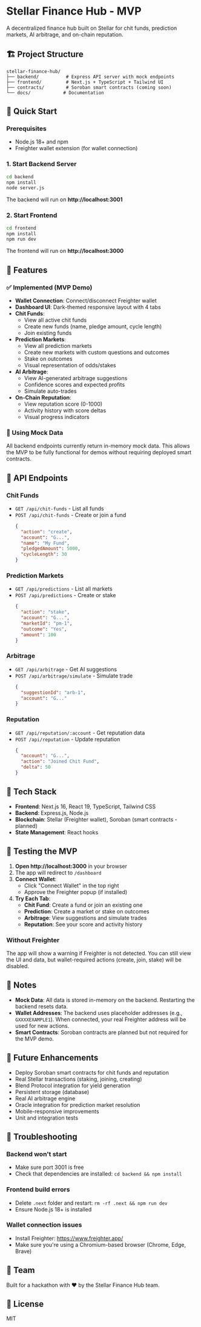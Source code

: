 # Stellar Finance Hub - MVP

A decentralized finance hub built on Stellar for chit funds, prediction markets, AI arbitrage, and on-chain reputation.

## 🏗️ Project Structure

```
stellar-finance-hub/
├── backend/          # Express API server with mock endpoints
├── frontend/         # Next.js + TypeScript + Tailwind UI
├── contracts/        # Soroban smart contracts (coming soon)
└── docs/            # Documentation
```

## 🚀 Quick Start

### Prerequisites
- Node.js 18+ and npm
- Freighter wallet extension (for wallet connection)

### 1. Start Backend Server

```bash
cd backend
npm install
node server.js
```

The backend will run on **http://localhost:3001**

### 2. Start Frontend

```bash
cd frontend
npm install
npm run dev
```

The frontend will run on **http://localhost:3000**

## 🎯 Features

### ✅ Implemented (MVP Demo)

- **Wallet Connection**: Connect/disconnect Freighter wallet
- **Dashboard UI**: Dark-themed responsive layout with 4 tabs
- **Chit Funds**:
  - View all active chit funds
  - Create new funds (name, pledge amount, cycle length)
  - Join existing funds
- **Prediction Markets**:
  - View all prediction markets
  - Create new markets with custom questions and outcomes
  - Stake on outcomes
  - Visual representation of odds/stakes
- **AI Arbitrage**:
  - View AI-generated arbitrage suggestions
  - Confidence scores and expected profits
  - Simulate auto-trades
- **On-Chain Reputation**:
  - View reputation score (0-1000)
  - Activity history with score deltas
  - Visual progress indicators

### 🔄 Using Mock Data

All backend endpoints currently return in-memory mock data. This allows the MVP to be fully functional for demos without requiring deployed smart contracts.

## 📡 API Endpoints

### Chit Funds
- `GET /api/chit-funds` - List all funds
- `POST /api/chit-funds` - Create or join a fund
  ```json
  {
    "action": "create",
    "account": "G...",
    "name": "My Fund",
    "pledgedAmount": 5000,
    "cycleLength": 30
  }
  ```

### Prediction Markets
- `GET /api/predictions` - List all markets
- `POST /api/predictions` - Create or stake
  ```json
  {
    "action": "stake",
    "account": "G...",
    "marketId": "pm-1",
    "outcome": "Yes",
    "amount": 100
  }
  ```

### Arbitrage
- `GET /api/arbitrage` - Get AI suggestions
- `POST /api/arbitrage/simulate` - Simulate trade
  ```json
  {
    "suggestionId": "arb-1",
    "account": "G..."
  }
  ```

### Reputation
- `GET /api/reputation/:account` - Get reputation data
- `POST /api/reputation` - Update reputation
  ```json
  {
    "account": "G...",
    "action": "Joined Chit Fund",
    "delta": 50
  }
  ```

## 🎨 Tech Stack

- **Frontend**: Next.js 16, React 19, TypeScript, Tailwind CSS
- **Backend**: Express.js, Node.js
- **Blockchain**: Stellar (Freighter wallet), Soroban (smart contracts - planned)
- **State Management**: React hooks

## 🧪 Testing the MVP

1. **Open http://localhost:3000** in your browser
2. The app will redirect to `/dashboard`
3. **Connect Wallet**: 
   - Click "Connect Wallet" in the top right
   - Approve the Freighter popup (if installed)
4. **Try Each Tab**:
   - **Chit Fund**: Create a fund or join an existing one
   - **Prediction**: Create a market or stake on outcomes
   - **Arbitrage**: View suggestions and simulate trades
   - **Reputation**: See your score and activity history

### Without Freighter
The app will show a warning if Freighter is not detected. You can still view the UI and data, but wallet-required actions (create, join, stake) will be disabled.

## 📝 Notes

- **Mock Data**: All data is stored in-memory on the backend. Restarting the backend resets data.
- **Wallet Addresses**: The backend uses placeholder addresses (e.g., `GXXXXEXAMPLE1`). When connected, your real Freighter address will be used for new actions.
- **Smart Contracts**: Soroban contracts are planned but not required for the MVP demo.

## 🔮 Future Enhancements

- Deploy Soroban smart contracts for chit funds and reputation
- Real Stellar transactions (staking, joining, creating)
- Blend Protocol integration for yield generation
- Persistent storage (database)
- Real AI arbitrage engine
- Oracle integration for prediction market resolution
- Mobile-responsive improvements
- Unit and integration tests

## 🐛 Troubleshooting

### Backend won't start
- Make sure port 3001 is free
- Check that dependencies are installed: `cd backend && npm install`

### Frontend build errors
- Delete `.next` folder and restart: `rm -rf .next && npm run dev`
- Ensure Node.js 18+ is installed

### Wallet connection issues
- Install Freighter: https://www.freighter.app/
- Make sure you're using a Chromium-based browser (Chrome, Edge, Brave)

## 👥 Team

Built for a hackathon with ❤️ by the Stellar Finance Hub team.

## 📄 License

MIT
